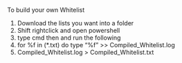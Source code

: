 To build your own Whitelist
1. Download the lists you want into a folder
2. Shift rightclick and open powershell 
3. type cmd then and run the following 
4. for %f in (*.txt) do type “%f” >> Compiled_Whitelist.log
5. Compiled_Whitelist.log > Compiled_Whitelist.txt
